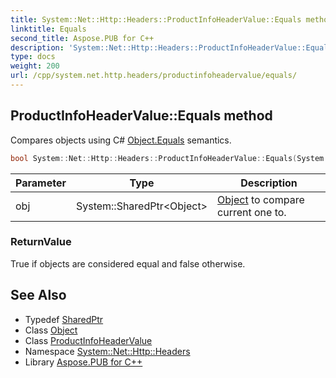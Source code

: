 ```yaml
---
title: System::Net::Http::Headers::ProductInfoHeaderValue::Equals method
linktitle: Equals
second_title: Aspose.PUB for C++
description: 'System::Net::Http::Headers::ProductInfoHeaderValue::Equals method. Compares objects using C# Object.Equals semantics in C++.'
type: docs
weight: 200
url: /cpp/system.net.http.headers/productinfoheadervalue/equals/
---
```

## ProductInfoHeaderValue::Equals method


Compares objects using C# [Object.Equals](../../../system/object/equals/) semantics.

```cpp
bool System::Net::Http::Headers::ProductInfoHeaderValue::Equals(System::SharedPtr<Object> obj) override
```


| Parameter | Type | Description |
| --- | --- | --- |
| obj | System::SharedPtr\<Object\> | [Object](../../../system/object/) to compare current one to. |

### ReturnValue

True if objects are considered equal and false otherwise.

## See Also

* Typedef [SharedPtr](../../../system/sharedptr/)
* Class [Object](../../../system/object/)
* Class [ProductInfoHeaderValue](../)
* Namespace [System::Net::Http::Headers](../../)
* Library [Aspose.PUB for C++](../../../)
